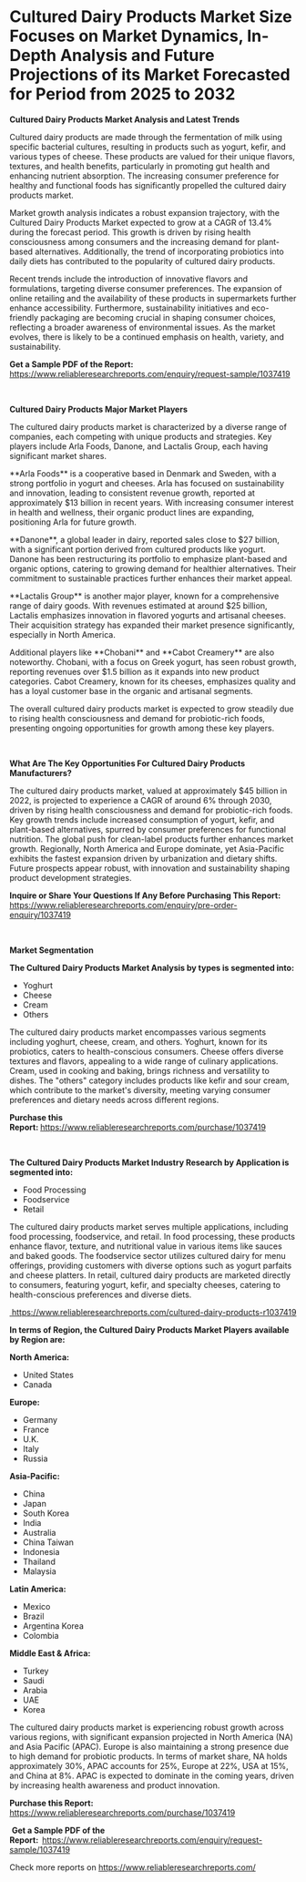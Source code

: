 <p><h1>Cultured Dairy Products Market Size Focuses on Market Dynamics, In-Depth Analysis and Future Projections of its Market Forecasted for Period from 2025 to 2032</h1></p><p><strong>Cultured Dairy Products Market Analysis and Latest Trends</strong></p>
<p><p>Cultured dairy products are made through the fermentation of milk using specific bacterial cultures, resulting in products such as yogurt, kefir, and various types of cheese. These products are valued for their unique flavors, textures, and health benefits, particularly in promoting gut health and enhancing nutrient absorption. The increasing consumer preference for healthy and functional foods has significantly propelled the cultured dairy products market.</p><p>Market growth analysis indicates a robust expansion trajectory, with the Cultured Dairy Products Market expected to grow at a CAGR of 13.4% during the forecast period. This growth is driven by rising health consciousness among consumers and the increasing demand for plant-based alternatives. Additionally, the trend of incorporating probiotics into daily diets has contributed to the popularity of cultured dairy products.</p><p>Recent trends include the introduction of innovative flavors and formulations, targeting diverse consumer preferences. The expansion of online retailing and the availability of these products in supermarkets further enhance accessibility. Furthermore, sustainability initiatives and eco-friendly packaging are becoming crucial in shaping consumer choices, reflecting a broader awareness of environmental issues. As the market evolves, there is likely to be a continued emphasis on health, variety, and sustainability.</p></p>
<p><strong>Get a Sample PDF of the Report:&nbsp;</strong> <a href="https://www.reliableresearchreports.com/enquiry/request-sample/1037419?utm_campaign=2267&utm_medium=2&utm_source=Github&utm_content=ia&utm_term=07042025&utm_id=cultured-dairy-products">https://www.reliableresearchreports.com/enquiry/request-sample/1037419</a></p>
<p>&nbsp;</p>
<p><strong>Cultured Dairy Products Major Market Players</strong></p>
<p><p>The cultured dairy products market is characterized by a diverse range of companies, each competing with unique products and strategies. Key players include Arla Foods, Danone, and Lactalis Group, each having significant market shares.</p><p>**Arla Foods** is a cooperative based in Denmark and Sweden, with a strong portfolio in yogurt and cheeses. Arla has focused on sustainability and innovation, leading to consistent revenue growth, reported at approximately $13 billion in recent years. With increasing consumer interest in health and wellness, their organic product lines are expanding, positioning Arla for future growth.</p><p>**Danone**, a global leader in dairy, reported sales close to $27 billion, with a significant portion derived from cultured products like yogurt. Danone has been restructuring its portfolio to emphasize plant-based and organic options, catering to growing demand for healthier alternatives. Their commitment to sustainable practices further enhances their market appeal.</p><p>**Lactalis Group** is another major player, known for a comprehensive range of dairy goods. With revenues estimated at around $25 billion, Lactalis emphasizes innovation in flavored yogurts and artisanal cheeses. Their acquisition strategy has expanded their market presence significantly, especially in North America.</p><p>Additional players like **Chobani** and **Cabot Creamery** are also noteworthy. Chobani, with a focus on Greek yogurt, has seen robust growth, reporting revenues over $1.5 billion as it expands into new product categories. Cabot Creamery, known for its cheeses, emphasizes quality and has a loyal customer base in the organic and artisanal segments.</p><p>The overall cultured dairy products market is expected to grow steadily due to rising health consciousness and demand for probiotic-rich foods, presenting ongoing opportunities for growth among these key players.</p></p>
<p>&nbsp;</p>
<p><strong>What Are The Key Opportunities For Cultured Dairy Products Manufacturers?</strong></p>
<p><p>The cultured dairy products market, valued at approximately $45 billion in 2022, is projected to experience a CAGR of around 6% through 2030, driven by rising health consciousness and demand for probiotic-rich foods. Key growth trends include increased consumption of yogurt, kefir, and plant-based alternatives, spurred by consumer preferences for functional nutrition. The global push for clean-label products further enhances market growth. Regionally, North America and Europe dominate, yet Asia-Pacific exhibits the fastest expansion driven by urbanization and dietary shifts. Future prospects appear robust, with innovation and sustainability shaping product development strategies.</p></p>
<p><strong>Inquire or Share Your Questions If Any Before Purchasing This Report:</strong> <a href="https://www.reliableresearchreports.com/enquiry/pre-order-enquiry/1037419?utm_campaign=2267&utm_medium=2&utm_source=Github&utm_content=ia&utm_term=07042025&utm_id=cultured-dairy-products">https://www.reliableresearchreports.com/enquiry/pre-order-enquiry/1037419</a></p>
<p>&nbsp;</p>
<p><strong>Market Segmentation</strong></p>
<p><strong>The Cultured Dairy Products Market Analysis by types is segmented into:</strong></p>
<p><ul><li>Yoghurt</li><li>Cheese</li><li>Cream</li><li>Others</li></ul></p>
<p><p>The cultured dairy products market encompasses various segments including yoghurt, cheese, cream, and others. Yoghurt, known for its probiotics, caters to health-conscious consumers. Cheese offers diverse textures and flavors, appealing to a wide range of culinary applications. Cream, used in cooking and baking, brings richness and versatility to dishes. The "others" category includes products like kefir and sour cream, which contribute to the market's diversity, meeting varying consumer preferences and dietary needs across different regions.</p></p>
<p><strong>Purchase this Report:&nbsp;</strong><a href="https://www.reliableresearchreports.com/purchase/1037419?utm_campaign=2267&utm_medium=2&utm_source=Github&utm_content=ia&utm_term=07042025&utm_id=cultured-dairy-products">https://www.reliableresearchreports.com/purchase/1037419</a></p>
<p>&nbsp;</p>
<p><strong>The Cultured Dairy Products Market Industry Research by Application is segmented into:</strong></p>
<p><ul><li>Food Processing</li><li>Foodservice</li><li>Retail</li></ul></p>
<p><p>The cultured dairy products market serves multiple applications, including food processing, foodservice, and retail. In food processing, these products enhance flavor, texture, and nutritional value in various items like sauces and baked goods. The foodservice sector utilizes cultured dairy for menu offerings, providing customers with diverse options such as yogurt parfaits and cheese platters. In retail, cultured dairy products are marketed directly to consumers, featuring yogurt, kefir, and specialty cheeses, catering to health-conscious preferences and diverse diets.</p></p>
<p><a href="https://www.reliableresearchreports.com/cultured-dairy-products-r1037419?utm_campaign=2267&utm_medium=2&utm_source=Github&utm_content=ia&utm_term=07042025&utm_id=cultured-dairy-products">&nbsp;https://www.reliableresearchreports.com/cultured-dairy-products-r1037419</a></p>
<p><strong>In terms of Region, the Cultured Dairy Products Market Players available by Region are:</strong></p>
<p>
    <p> <strong> North America: </strong>
        <ul>
            <li>United States</li>
            <li>Canada</li>
        </ul>
        </p> 
    <p> <strong> Europe: </strong>
        <ul>
            <li>Germany</li>
            <li>France</li>
            <li>U.K.</li>
            <li>Italy</li>
            <li>Russia</li>
        </ul>
        </p> 
    <p> <strong> Asia-Pacific: </strong>
        <ul>
            <li>China</li>
            <li>Japan</li>
            <li>South Korea</li>
            <li>India</li>
            <li>Australia</li>
            <li>China Taiwan</li>
            <li>Indonesia</li>
            <li>Thailand</li>
            <li>Malaysia</li>
        </ul>
        </p> 
    <p> <strong> Latin America: </strong>
        <ul>
            <li>Mexico</li>
            <li>Brazil</li>
            <li>Argentina Korea</li>
            <li>Colombia</li>
        </ul>
        </p> 
    <p> <strong> Middle East & Africa: </strong>
        <ul>
            <li>Turkey</li>
            <li>Saudi</li>
            <li>Arabia</li>
            <li>UAE</li>
            <li>Korea</li>
        </ul>
    </p>
    </p>
<p><p>The cultured dairy products market is experiencing robust growth across various regions, with significant expansion projected in North America (NA) and Asia Pacific (APAC). Europe is also maintaining a strong presence due to high demand for probiotic products. In terms of market share, NA holds approximately 30%, APAC accounts for 25%, Europe at 22%, USA at 15%, and China at 8%. APAC is expected to dominate in the coming years, driven by increasing health awareness and product innovation.</p></p>
<p><strong>Purchase this Report: </strong><a href="https://www.reliableresearchreports.com/purchase/1037419?utm_campaign=2267&utm_medium=2&utm_source=Github&utm_content=ia&utm_term=07042025&utm_id=cultured-dairy-products">https://www.reliableresearchreports.com/purchase/1037419</a></p>
<p>&nbsp;<strong>Get a Sample PDF of the Report:&nbsp;&nbsp;</strong><a href="https://www.reliableresearchreports.com/enquiry/request-sample/1037419?utm_campaign=2267&utm_medium=2&utm_source=Github&utm_content=ia&utm_term=07042025&utm_id=cultured-dairy-products">https://www.reliableresearchreports.com/enquiry/request-sample/1037419</a></p>
<p><strong></strong></p>
<p>Check more reports on <a href="https://www.reliableresearchreports.com/?utm_campaign=2267&utm_medium=2&utm_source=Github&utm_content=ia&utm_term=07042025&utm_id=cultured-dairy-products">https://www.reliableresearchreports.com/</a></p>